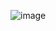 ![image](https://github.com/DianaNeumann/My_Demo_44444/assets/56086653/4208b997-c701-4a97-be25-d437857f6054)

